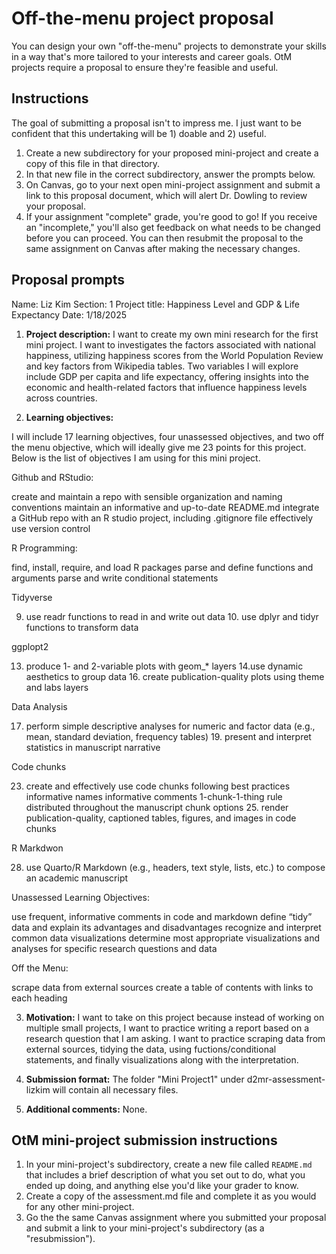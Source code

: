 # Off-the-menu project proposal

You can design your own "off-the-menu" projects to demonstrate your skills in a way that's more tailored to your interests and career goals. OtM projects require a proposal to ensure they're feasible and useful.

## Instructions

The goal of submitting a proposal isn't to impress me. I just want to be confident that this undertaking will be 1) doable and 2) useful. 

1. Create a new subdirectory for your proposed mini-project and create a copy of this file in that directory.
2. In that new file in the correct subdirectory, answer the prompts below.
3. On Canvas, go to your next open mini-project assignment and submit a link to this proposal document, which will alert Dr. Dowling to review your proposal. 
4. If your assignment "complete" grade, you're good to go! If you receive an "incomplete," you'll also get feedback on what needs to be changed before you can proceed. You can then resubmit the proposal to the same assignment on Canvas after making the necessary changes.

## Proposal prompts

Name: Liz Kim
Section: 1
Project title: Happiness Level and GDP & Life Expectancy
Date: 1/18/2025

1.  **Project description:**
I want to create my own mini research for the first mini project. I want to investigates the factors associated with national happiness, utilizing happiness scores from the World Population Review and key factors from Wikipedia tables. Two variables I will explore include GDP per capita and life expectancy, offering insights into the economic and health-related factors that influence happiness levels across countries.

2.  **Learning objectives:**

I will include 17 learning objectives, four unassessed objectives, and two off the menu objective, which will ideally give me 23 points for this project. Below is the list of objectives I am using for this mini project.

Github and RStudio:

create and maintain a repo with sensible organization and naming conventions
maintain an informative and up-to-date README.md
integrate a GitHub repo with an R studio project, including .gitignore file
effectively use version control

R Programming:

find, install, require, and load R packages
parse and define functions and arguments
parse and write conditional statements

Tidyverse 

9. use readr functions to read in and write out data 10. use dplyr and tidyr functions to transform data

ggplopt2 

13. produce 1- and 2-variable plots with geom_* layers 14.use dynamic aesthetics to group data 16. create publication-quality plots using theme and labs layers

Data Analysis 

17. perform simple descriptive analyses for numeric and factor data (e.g., mean, standard deviation, frequency tables) 19. present and interpret statistics in manuscript narrative

Code chunks 

23. create and effectively use code chunks following best practices informative names informative comments 1-chunk-1-thing rule distributed throughout the manuscript chunk options 25. render publication-quality, captioned tables, figures, and images in code chunks

R Markdwon 

28. use Quarto/R Markdown (e.g., headers, text style, lists, etc.) to compose an academic manuscript

Unassessed Learning Objectives:

use frequent, informative comments in code and markdown
define “tidy” data and explain its advantages and disadvantages
recognize and interpret common data visualizations
determine most appropriate visualizations and analyses for specific research questions and data

Off the Menu:

scrape data from external sources
create a table of contents with links to each heading

3.  **Motivation:**
I want to take on this project because instead of working on multiple small projects, I want to practice writing a report based on a research question that I am asking. I want to practice scraping data from external sources, tidying the data, using fuctions/conditional statements, and finally visualizations along with the interpretation.

4. **Submission format:**
The folder "Mini Project1" under d2mr-assessment-lizkim will contain all necessary files.

5. **Additional comments:**
None.


## OtM mini-project submission instructions

1. In your mini-project's subdirectory, create a new file called `README.md` that includes a brief description of what you set out to do, what you ended up doing, and anything else you'd like your grader to know.
2. Create a copy of the assessment.md file and complete it as you would for any other mini-project.
3. Go the the same Canvas assignment where you submitted your proposal and submit a link to your mini-project's subdirectory (as a "resubmission").




